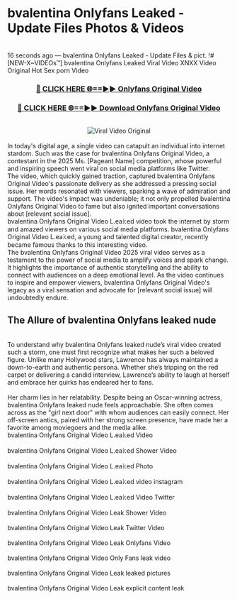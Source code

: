 # bvalentina Onlyfans Leaked - Update Files Photos & Videos 
<br>
16 seconds ago — bvalentina Onlyfans Leaked - Update Files & pict. !#[NEW-X~VIDEOs™] bvalentina Onlyfans Leaked Viral Video XNXX Video Original Hot Sex porn Video
<br>
<div align="center">
<h3><a href="http://freeplayer.one?title=bvalentina&ref=25OR" rel="nofollow">🔴 CLICK HERE 🌐==►► Onlyfans Original Video</a></h3>
<h3><a href="http://freeplayer.one?title=bvalentina&ref=25OR" rel="nofollow">🔴 CLICK HERE 🌐==►► Download Onlyfans Original Video</a></h3>
<br>
<a href="http://freeplayer.one?title=bvalentina&ref=25OR" rel="nofollow" data-target="animated-image.originalLink"><img src="https://i.ibb.co.com/xMMVF88/686577567.gif" alt="Viral Video Original" style="max-width: 100%; display: inline-block;" data-target="animated-image.originalImage"></a>
</div>
<br>
In today's digital age, a single video can catapult an individual into internet stardom. Such was the case for bvalentina Onlyfans Original Video, a contestant in the 2025 Ms. [Pageant Name] competition, whose powerful and inspiring speech went viral on social media platforms like Twitter.
<br>
The video, which quickly gained traction, captured bvalentina Onlyfans Original Video's passionate delivery as she addressed a pressing social issue. Her words resonated with viewers, sparking a wave of admiration and support. The video's impact was undeniable; it not only propelled bvalentina Onlyfans Original Video to fame but also ignited important conversations about [relevant social issue].
<br>
bvalentina Onlyfans Original Video L.ea𝚔ed video took the internet by storm and amazed viewers on various social media platforms. bvalentina Onlyfans Original Video L.ea𝚔ed, a young and talented digital creator, recently became famous thanks to this interesting video.
<br>
The bvalentina Onlyfans Original Video 2025 viral video serves as a testament to the power of social media to amplify voices and spark change. It highlights the importance of authentic storytelling and the ability to connect with audiences on a deep emotional level. As the video continues to inspire and empower viewers, bvalentina Onlyfans Original Video's legacy as a viral sensation and advocate for [relevant social issue] will undoubtedly endure.
<br>
<h2>The Allure of bvalentina Onlyfans leaked nude</h2>
<br>
To understand why bvalentina Onlyfans leaked nude’s viral video created such a storm, one must first recognize what makes her such a beloved figure. Unlike many Hollywood stars, Lawrence has always maintained a down-to-earth and authentic persona. Whether she’s tripping on the red carpet or delivering a candid interview, Lawrence’s ability to laugh at herself and embrace her quirks has endeared her to fans.
<br><br>
Her charm lies in her relatability. Despite being an Oscar-winning actress, bvalentina Onlyfans leaked nude feels approachable. She often comes across as the "girl next door" with whom audiences can easily connect. Her off-screen antics, paired with her strong screen presence, have made her a favorite among moviegoers and the media alike.
<br>
bvalentina Onlyfans Original Video L.ea𝚔ed Video
<br><br>
bvalentina Onlyfans Original Video L.ea𝚔ed Shower Video
<br><br>
bvalentina Onlyfans Original Video L.ea𝚔ed Photo
<br><br>
bvalentina Onlyfans Original Video L.ea𝚔ed video instagram
<br><br>
bvalentina Onlyfans Original Video L.ea𝚔ed Video Twitter
<br><br>
bvalentina Onlyfans Original Video Leak Shower Video
<br><br>
bvalentina Onlyfans Original Video Leak Twitter Video
<br><br>
bvalentina Onlyfans Original Video Leak Onlyfans Video
<br><br>
bvalentina Onlyfans Original Video Only Fans leak video
<br><br>
bvalentina Onlyfans Original Video Leak leaked pictures
<br><br>
bvalentina Onlyfans Original Video Leak explicit content leak
